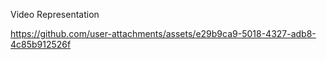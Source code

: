 Video Representation


https://github.com/user-attachments/assets/e29b9ca9-5018-4327-adb8-4c85b912526f

